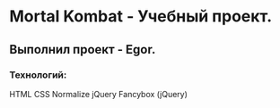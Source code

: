 # Mortal Kombat - Учебный проект.
## Выполнил проект - Egor.
### Технологий:
HTML
CSS
Normalize
jQuery
Fancybox (jQuery)
